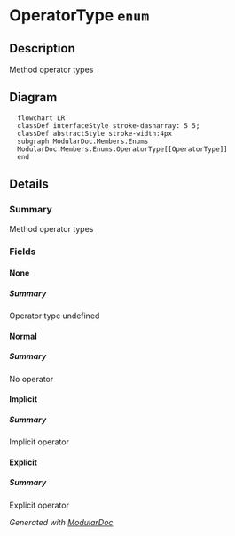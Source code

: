 # OperatorType `enum`

## Description
Method operator types

## Diagram
```mermaid
  flowchart LR
  classDef interfaceStyle stroke-dasharray: 5 5;
  classDef abstractStyle stroke-width:4px
  subgraph ModularDoc.Members.Enums
  ModularDoc.Members.Enums.OperatorType[[OperatorType]]
  end
```

## Details
### Summary
Method operator types

### Fields
#### None
##### Summary
Operator type undefined

#### Normal
##### Summary
No operator

#### Implicit
##### Summary
Implicit operator

#### Explicit
##### Summary
Explicit operator

*Generated with* [*ModularDoc*](https://github.com/hailstorm75/ModularDoc)
